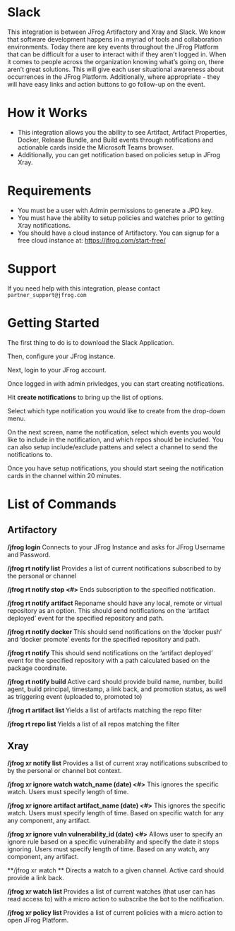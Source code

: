 # Slack

This integration is between JFrog Artifactory and Xray and Slack. We know that software development happens in a myriad of tools and collaboration environments. Today there are key events throughout the JFrog Platform that can be difficult for a user to interact with if they aren't logged in. When it comes to people across the organization knowing what’s going on, there aren’t great solutions. This will give each user situational awareness about occurrences in the JFrog Platform.  Additionally, where appropriate - they will have easy links and action buttons to go follow-up on the event.

# How it Works

* This integration allows you the ability to see Artifact, Artifact Properties, Docker, Release Bundle, and Build events through notifications and actionable cards inside the Microsoft Teams browser. 
* Additionally, you can get notification based on policies setup in JFrog Xray.

# Requirements

* You must be a user with Admin permissions to generate a JPD key.
* You must have the ability to setup policies and watches prior to getting Xray notifications.
* You should have a cloud instance of Artifactory. You can signup for a free cloud instance at: https://jfrog.com/start-free/

# Support

If you need help with this integration, please contact `partner_support@jfrog.com`

# Getting Started

The first thing to do is to download the Slack Application. 

Then, configure your JFrog instance.

Next, login to your JFrog account. 

Once logged in with admin privledges, you can start creating notifications. 

Hit **create notifications** to bring up the list of options. 

Select which type notification you would like to create from the drop-down menu. 

On the next screen, name the notification, select which events you would like to include in the notification, and which repos should be included. You can also setup include/exclude pattens and select a channel to send the notifications to.

Once you have setup notifications, you should start seeing the notification cards in the channel within 20 minutes.

# List of Commands

## Artifactory

**/jfrog login**
Connects to your JFrog Instance and asks for JFrog Username and Password.

**/jfrog rt notify list**
Provides a list of current notifications subscribed to by the personal or channel

**/jfrog rt notify stop <#>**
Ends subscription to the specified notification.  

**/jfrog rt notify artifact <reponame> <pattern>**
Reponame should have any local, remote or virtual repository as an option. This should send notifications on the ‘artifact deployed’ event for the specified repository and path.  

**/jfrog rt notify docker <reponame> <pattern>**
This should send notifications on the ‘docker push’ and ‘docker promote’ events for the specified repository and path.

**/jfrog rt notify <packagetype> <reponame> <package coordinate>**
This should send notifications on the ‘artifact deployed’ event for the specified repository with a path calculated based on the package coordinate. 

**/jfrog rt notify build <buildname>**
Active card should provide build name, number, build agent, build principal, timestamp, a link back, and promotion status, as well as triggering event (uploaded to, promoted to)

**/jfrog rt artifact list <wildcard or regex>**
Yields a list of artifacts matching the repo filter

**/jfrog rt repo list <wildcard or regex>**
Yields a list of all repos matching the filter
  
## Xray 

**/jfrog xr notify list**
Provides a list of current xray notifications subscribed to by the personal or channel bot context.

**/jfrog xr ignore watch watch_name (date) <#>**
This ignores the specific watch. 
Users must specify length of time. 

**/jfrog xr ignore artifact artifact_name (date) <#>**
This ignores the specific watch. 
Users must specify length of time. 
Based on specific watch for any any component, any artifact.

**/jfrog xr ignore vuln vulnerability_id (date) <#>**
Allows user to specify an ignore rule based on a specific vulnerability and specify the date it stops ignoring.
Users must specify length of time. 
Based on any watch, any component, any artifact.

**/jfrog xr watch <watchname> **
Directs a watch to a given channel. 
Active card should provide a link back. 

**/jfrog xr watch list <regex wildcard>**
Provides a list of current watches (that user can has read access to) with a micro action to subscribe the bot to the notification.

**/jfrog xr policy list <regex or wildcard>**
Provides a list of current policies with a micro action to open JFrog Platform.


